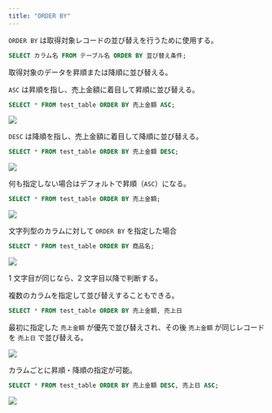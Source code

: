 ```yaml
---
title: "ORDER BY"
---
```


`ORDER BY` は取得対象レコードの並び替えを行うために使用する。

```sql
SELECT カラム名 FROM テーブル名 ORDER BY 並び替え条件;
```

取得対象のデータを昇順または降順に並び替える。

`ASC` は昇順を指し、売上金額に着目して昇順に並び替える。

```sql
SELECT * FROM test_table ORDER BY 売上金額 ASC;
```

![](https://storage.googleapis.com/zenn-user-upload/63e09e7bd665-20240323.png)

`DESC` は降順を指し、売上金額に着目して降順に並び替える。

```sql
SELECT * FROM test_table ORDER BY 売上金額 DESC;
```

![](https://storage.googleapis.com/zenn-user-upload/43cb3f161d0c-20240323.png)

何も指定しない場合はデフォルトで昇順（`ASC`）になる。

```sql
SELECT * FROM test_table ORDER BY 売上金額;
```

![](https://storage.googleapis.com/zenn-user-upload/3a42c54b7f63-20240323.png)

文字列型のカラムに対して `ORDER BY` を指定した場合

```sql
SELECT * FROM test_table ORDER BY 商品名;
```

![](https://storage.googleapis.com/zenn-user-upload/7315a99655d6-20240323.png)

1 文字目が同じなら、2 文字目以降で判断する。

複数のカラムを指定して並び替えすることもできる。

```sql
SELECT * FROM test_table ORDER BY 売上金額, 売上日
```

最初に指定した `売上金額` が優先で並び替えされ、その後 `売上金額` が同じレコードを `売上日` で並び替える。

![](https://storage.googleapis.com/zenn-user-upload/9bf0666f627b-20240323.png)

カラムごとに昇順・降順の指定が可能。

```sql
SELECT * FROM test_table ORDER BY 売上金額 DESC, 売上日 ASC;
```

![](https://storage.googleapis.com/zenn-user-upload/6e24d3f49713-20240323.png)
